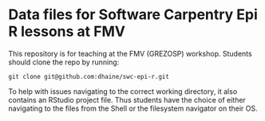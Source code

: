 # Data files for Software Carpentry Epi R lessons at FMV

This repository is for teaching at the FMV (GREZOSP) workshop. Students should
clone the repo by running:

	git clone git@github.com:dhaine/swc-epi-r.git

To help with issues navigating to the correct working directory, it also
contains an RStudio project file. Thus students have the choice of either
navigating to the files from the Shell or the filesystem navigator on their OS.
